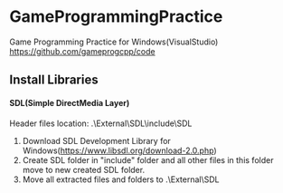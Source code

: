 # GameProgrammingPractice
Game Programming Practice for Windows(VisualStudio) https://github.com/gameprogcpp/code

## Install Libraries
#### SDL(Simple DirectMedia Layer)
Header files location: .\External\SDL\include\SDL
1. Download SDL Development Library for Windows(https://www.libsdl.org/download-2.0.php)
2. Create SDL folder in "include" folder and all other files in this folder move to new created SDL folder.
3. Move all extracted files and folders to .\External\SDL
